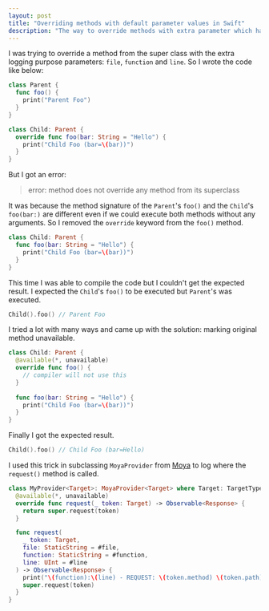 ```yaml
---
layout: post
title: "Overriding methods with default parameter values in Swift"
description: "The way to override methods with extra parameter which have default values."
---
```


I was trying to override a method from the super class with the extra logging purpose parameters: `file`, `function` and `line`. So I wrote the code like below:

```swift
class Parent {
  func foo() {
    print("Parent Foo")
  }
}

class Child: Parent {
  override func foo(bar: String = "Hello") {
    print("Child Foo (bar=\(bar))")
  }
}
```

But I got an error:

> error: method does not override any method from its superclass

It was because the method signature of the `Parent`'s `foo()` and the `Child`'s `foo(bar:)` are different even if we could execute both methods without any arguments. So I removed the `override` keyword from the `foo()` method.

```swift
class Child: Parent {
  func foo(bar: String = "Hello") {
    print("Child Foo (bar=\(bar))")
  }
}
```

This time I was able to compile the code but I couldn't get the expected result. I expected the `Child`'s `foo()` to be executed but `Parent`'s was executed.

```swift
Child().foo() // Parent Foo
```

I tried a lot with many ways and came up with the solution: marking original method unavailable.

```swift
class Child: Parent {
  @available(*, unavailable)
  override func foo() {
    // compiler will not use this
  }
  
  func foo(bar: String = "Hello") {
    print("Child Foo (bar=\(bar))")
  }
}
```

Finally I got the expected result.

```swift
Child().foo() // Child Foo (bar=Hello)
```

I used this trick in subclassing `MoyaProvider` from [Moya](https://github.com/Moya/Moya) to log where the `request()` method is called.

```swift
class MyProvider<Target>: MoyaProvider<Target> where Target: TargetType {
  @available(*, unavailable)
  override func request(_ token: Target) -> Observable<Response> {
    return super.request(token)
  }

  func request(
    _ token: Target,
    file: StaticString = #file,
    function: StaticString = #function,
    line: UInt = #line
  ) -> Observable<Response> {
    print("\(function):\(line) - REQUEST: \(token.method) \(token.path)")
    super.request(token)
  }
}
```
